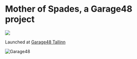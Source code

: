 Mother of Spades, a Garage48 project
=============================

<a href="http://motherofspades.com/"><img src="raw/master/images/spinner.gif"></a>

Launched at [Garage48 Tallinn](http://garage48.org/blogger/projects-on-garage48-tallinn-2011)


<img src="http://garage48.org/images/logo.png" alt="Garage48" />
